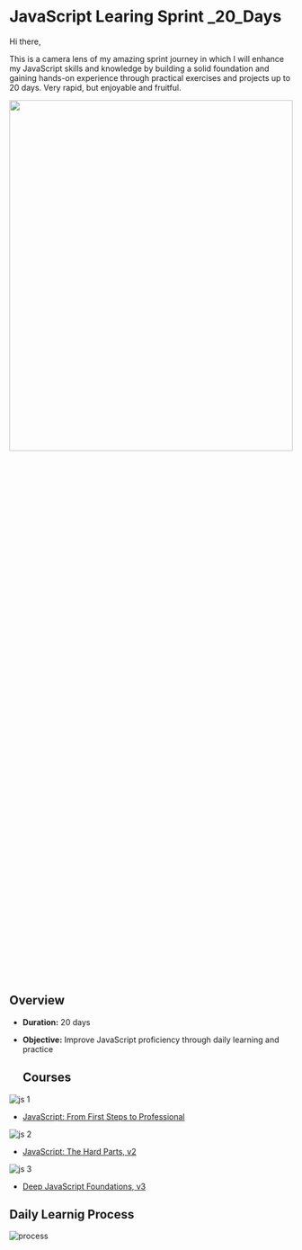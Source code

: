 # JavaScript Learing Sprint _20_Days

Hi there,

This is a camera lens of my amazing sprint journey in which I will enhance my JavaScript skills and knowledge by building a solid foundation and gaining hands-on experience through practical exercises and projects up to 20 days. Very rapid, but enjoyable and fruitful.

  <img src="https://miro.medium.com/v2/resize:fit:2000/1*BPSx-c--z6r7tY29L19ukQ.png"  width="100%" height="40%">


  ## Overview
- **Duration:** 20 days
- **Objective:** Improve JavaScript proficiency through daily learning and practice

  ## Courses
  
![js 1](https://github.com/MaramNaqeeb/Mastering_JavaScript_in_20_Days/assets/111737471/77ae12ff-ddeb-4a7d-b00a-533201fa34fa)
 - [JavaScript: From First Steps to Professional](https://frontendmasters.com/courses/javascript-first-steps/)


![js 2](https://github.com/MaramNaqeeb/Mastering_JavaScript_in_20_Days/assets/111737471/406da2ef-b6ca-449b-a2ec-6b72641dd392)
 - [JavaScript: The Hard Parts, v2](https://frontendmasters.com/courses/javascript-hard-parts-v2/)



![js 3](https://github.com/MaramNaqeeb/Mastering_JavaScript_in_20_Days/assets/111737471/8a943db4-d7f2-4826-94cb-62e29b3b369c)
 - [Deep JavaScript Foundations, v3](https://frontendmasters.com/courses/deep-javascript-v3/)



## Daily Learnig Process

![process](https://github.com/MaramNaqeeb/Mastering_JavaScript_in_20_Days/assets/111737471/ed977d4f-226d-4215-b851-fa060cf71647)

